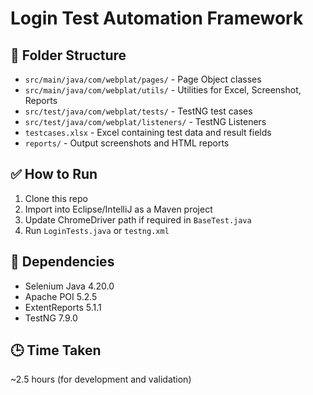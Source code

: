 # Login Test Automation Framework

## 📁 Folder Structure

- `src/main/java/com/webplat/pages/` - Page Object classes
- `src/main/java/com/webplat/utils/` - Utilities for Excel, Screenshot, Reports
- `src/test/java/com/webplat/tests/` - TestNG test cases
- `src/test/java/com/webplat/listeners/` - TestNG Listeners
- `testcases.xlsx` - Excel containing test data and result fields
- `reports/` - Output screenshots and HTML reports

## ✅ How to Run

1. Clone this repo
2. Import into Eclipse/IntelliJ as a Maven project
3. Update ChromeDriver path if required in `BaseTest.java`
4. Run `LoginTests.java` or `testng.xml`

## 🧩 Dependencies

- Selenium Java 4.20.0
- Apache POI 5.2.5
- ExtentReports 5.1.1
- TestNG 7.9.0

## 🕒 Time Taken

~2.5 hours (for development and validation)

